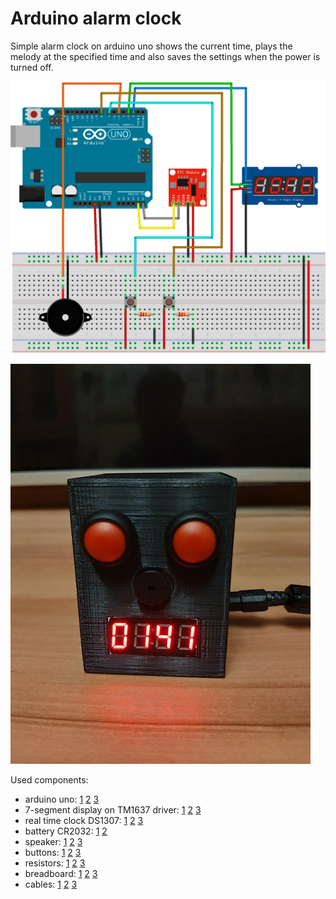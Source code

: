 # Arduino alarm clock
Simple alarm clock on arduino uno shows the current time, plays the melody at the specified time and also saves the settings when the power is turned off.

<F3>![Arduino alarm clock schema](https://raw.githubusercontent.com/arduinotech/alarm_clock/master/schema.png)

<F3>![Arduino alarm clock schema](https://raw.githubusercontent.com/arduinotech/alarm_clock/master/48595536941_b891d51574_z.jpg)

Used components:
* arduino uno: [1](http://ali.pub/348fnb) [2](http://ali.pub/34wrzq) [3](http://ali.pub/34ws2u)
* 7-segment display on ТМ1637 driver: [1](http://ali.pub/33uzl0) [2](http://ali.pub/33uzph) [3](http://ali.pub/33uzrm)
* real time clock DS1307: [1](http://ali.pub/345wlk) [2](http://ali.pub/345wrs) [3](http://ali.pub/345wxm)
* battery CR2032: [1](http://ali.pub/345xnv) [2](http://ali.pub/345xzj)
* speaker: [1](http://ali.pub/356q98) [2](http://ali.pub/356qal) [3](http://ali.pub/356qbd)
* buttons: [1](http://ali.pub/356qlh) [2](http://ali.pub/356qnf) [3](http://ali.pub/356qo7)
* resistors: [1](http://ali.pub/356r0n) [2](http://ali.pub/356r18) [3](http://ali.pub/356r1t)
* breadboard: [1](http://ali.pub/348frs) [2](http://ali.pub/356r8t) [3](http://ali.pub/356rbq)
* cables: [1](http://ali.pub/356rk3) [2](http://ali.pub/356rl2) [3](http://ali.pub/356rlu)
